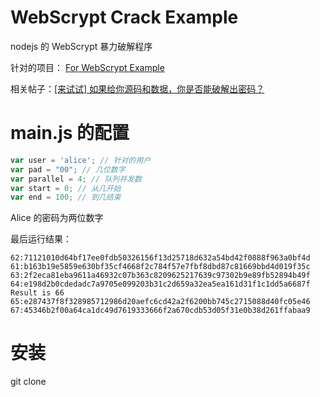 # WebScrypt Crack Example

nodejs 的 WebScrypt 暴力破解程序

针对的项目： [For WebScrypt Example](https://github.com/EtherDream/WebScrypt/tree/master/example/login)

相关帖子：[[来试试] 如果给你源码和数据，你是否能破解出密码？](https://www.v2ex.com/t/339941)

# main.js 的配置

```javascript
var user = 'alice'; // 针对的用户
var pad = "00"; // 几位数字
var parallel = 4; // 队列并发数
var start = 0; // 从几开始
var end = 100; // 到几结束
```

Alice 的密码为两位数字

最后运行结果：

```
62:71121010d64bf17ee0fdb50326156f13d25718d632a54bd42f0888f963a0bf4d
61:b163b19e5859e630bf35cf4668f2c784f57e7fbf8dbd87c81669bbd4d019f35c
63:2f2eca81eba9611a46932c07b363c8209625217639c97302b9e89fb52894b49f
64:e198d2b0cdedadc7a9705e099203b31c2d659a32ea5ea161d31f1c1dd5a6687f
Result is 66
65:e287437f8f328985712986d20aefc6cd42a2f6200bb745c2715088d40fc05e46
67:45346b2f00a64ca1dc49d7619333666f2a670cdb53d05f31e0b38d261ffabaa9
```

# 安装

git clone 